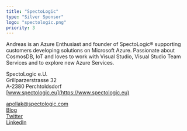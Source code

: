 ```yaml
---
title: "SpectoLogic"
type: "Silver Sponsor"
logo: "spectologic.png"
priority: 3
---
```


Andreas is an Azure Enthusiast and founder of SpectoLogic® supporting customers developing solutions on Microsoft Azure. Passionate about CosmosDB, IoT and loves to work with Visual Studio, Visual Studio Team Services and to explore new Azure Services.

SpectoLogic e.U.  
Grillparzerstrasse 32  
A-2380 Perchtoldsdorf  
[www.spectologic.eu](https://www.spectologic.eu)

<a href="mailto:apollak@spectologic.com">apollak@spectologic.com</a><br/>
[Blog](https://blog.spectologic.com/)  
[Twitter](https://twitter.com/SpectoLogic)  
[LinkedIn](https://www.linkedin.com/in/andipollak)
